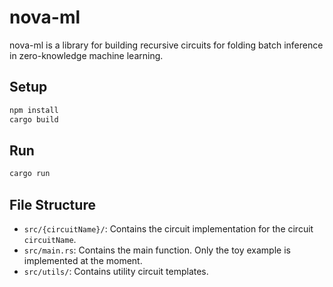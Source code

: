 # nova-ml

nova-ml is a library for building recursive circuits for folding batch inference in zero-knowledge machine learning.

## Setup

```bash
npm install
cargo build
```

## Run

```bash
cargo run
```

## File Structure

- `src/{circuitName}/`: Contains the circuit implementation for the circuit `circuitName`.
- `src/main.rs`: Contains the main function. Only the toy example is implemented at the moment.
- `src/utils/`: Contains utility circuit templates.